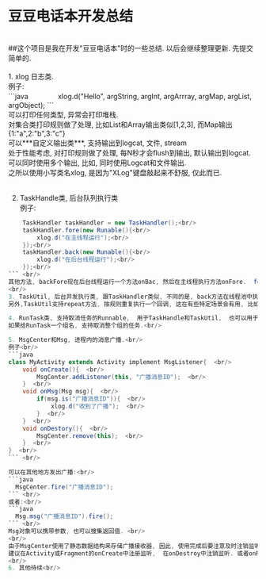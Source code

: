 # 豆豆电话本开发总结
<br/>
##这个项目是我在开发"豆豆电话本"时的一些总结. 以后会继续整理更新. 先提交简单的.<br/>
<br/>
1. xlog 日志类. <br/>
  例子:　<br/>
  ```java
　　　　xlog.d("Hello", argString, argInt, argArrray, argMap, argList, argObject);
  ```<br/>
  可以打印任何类型, 异常会打印堆栈.<br/>
  对集合类打印规则做了处理, 比如List和Array输出类似[1,2,3], 而Map输出{1:"a",2:"b",3:"c"}<br/>
  可以***自定义输出类***, 支持输出到logcat, 文件, stream<br/>
  处于性能考虑, 对打印规则做了处理, 每N秒才会flush到输出, 默认输出到logcat.<br/>
  可以同时使用多个输出, 比如, 同时使用Logcat和文件输出.<br/>
  之所以使用小写类名xlog, 是因为"XLog"键盘敲起来不舒服, 仅此而已.<br/>
<br/>

2. TaskHandle类, 后台队列执行类<br/>
  例子:<br/>
  ```java
      TaskHandler taskHandler = new TaskHandler();<br/>
      taskHandler.fore(new Runable(){<br/>
          xlog.d("在主线程运行");<br/>
      });<br/>
      taskHandler.back(new Runable(){<br/>
          xlog.d("在后台线程运行");<br/>
      });<br/>
  ``` <br/>
  其他方法, backFore现在后台线程运行一个方法onBac, 然后在主线程执行方法onFore.  foreBack类似.<br/>
<br/>
3. TaskUtil, 后台并发执行类, 跟TaskHandler类似, 不同的是, back方法在线程池中执行,是并发的.<br/>
  另外,TaskUtil支持repeat方法, 按规则重复执行一个回调, 这在有些特定场景会有用, 比如注册时, 等待短信验证码到来. 

4. RunTask类, 支持取消任务的Runnable,  用于TaskHandle和TaskUtil,  也可以用于其他需要Runnable的地方<br/>
  如果给RunTask一个组名, 支持取消整个组的任务.<br/>
  
5. MsgCenter和Msg, 进程内的消息广播.<br/>
  例子<br/>
  ```java
  class MyActivity extends Activity implement MsgListener{  <br/>
      void onCreate(){  <br/>
          MsgCenter.addListener(this, "广播消息ID");  <br/>
      }  <br/>
      void onMsg(Msg msg){  <br/>
          if(msg.is("广播消息ID")){  <br/>
              xlog.d("收到了广播");  <br/>
          }  <br/>
      }  <br/>
      void onDestory(){  <br/>
          MsgCenter.remove(this);  <br/>
      }  <br/>
  }  <br/>
  ``` <br/>
  
  可以在其他地方发出广播:<br/>
  ```java
    MsgCenter.fire("广播消息ID");
  ``` <br/>
  或者:<br/>
  ```java
    Msg.msg("广播消息ID").fire();
  ``` <br/>
  Msg对象可以携带参数, 也可以搜集返回值. <br/>
  <br/>
  由于MsgCenter使用了静态数据结构来存储广播接收器, 因此, 使用完成后要注意及时注销监听, 以避免内存泄漏.<br/>
  建议在Activity或Fragment的onCreate中注册监听,  在onDestroy中注销监听. 或者onResume/onPause等.<br/>
  <br/>
6. 其他待续<br/>
